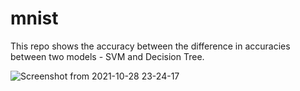 # mnist
This repo shows the accuracy between the difference in accuracies between two models - SVM and Decision Tree.

![Screenshot from 2021-10-28 23-24-17](https://user-images.githubusercontent.com/85408006/139309918-1e6baa57-28c5-4787-9a8e-cedd08081e03.png)
